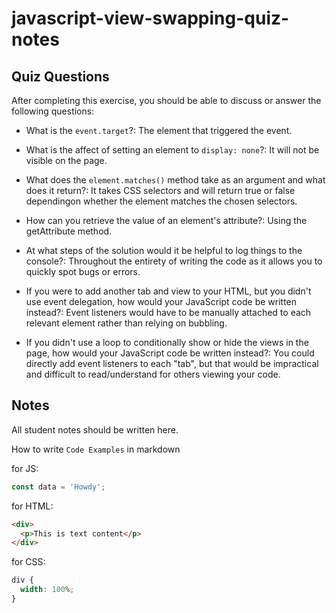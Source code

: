 # javascript-view-swapping-quiz-notes

## Quiz Questions

After completing this exercise, you should be able to discuss or answer the following questions:

- What is the `event.target`?: The element that triggered the event.

- What is the affect of setting an element to `display: none`?: It will not be visible on the page.

- What does the `element.matches()` method take as an argument and what does it return?: It takes CSS selectors and will return true or false dependingon whether the element matches the chosen selectors.

- How can you retrieve the value of an element's attribute?: Using the getAttribute method.

- At what steps of the solution would it be helpful to log things to the console?: Throughout the entirety of writing the code as it allows you to quickly spot bugs or errors.

- If you were to add another tab and view to your HTML, but you didn't use event delegation, how would your JavaScript code be written instead?: Event listeners would have to be manually attached to each relevant element rather than relying on bubbling.

- If you didn't use a loop to conditionally show or hide the views in the page, how would your JavaScript code be written instead?: You could directly add event listeners to each "tab", but that would be impractical and difficult to read/understand for others viewing your code.

## Notes

All student notes should be written here.

How to write `Code Examples` in markdown

for JS:

```javascript
const data = 'Howdy';
```

for HTML:

```html
<div>
  <p>This is text content</p>
</div>
```

for CSS:

```css
div {
  width: 100%;
}
```
